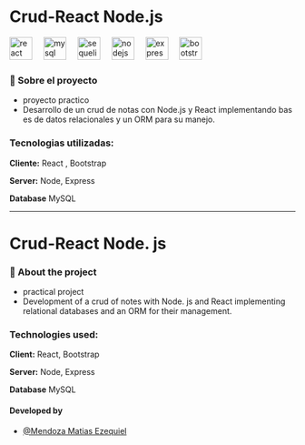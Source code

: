 # Crud-React Node.js
<div align="left">
  <img src="https://cdn.jsdelivr.net/gh/devicons/devicon/icons/react/react-original.svg" height="40" alt="react logo"  />
  <img width="12" />
  <img src="https://cdn.jsdelivr.net/gh/devicons/devicon/icons/mysql/mysql-original.svg" height="40" alt="mysql logo"  />
  <img width="12" />
  <img src="https://cdn.jsdelivr.net/gh/devicons/devicon/icons/sequelize/sequelize-original.svg" height="40" alt="sequelize logo"  />
  <img width="12" />
  <img src="https://cdn.jsdelivr.net/gh/devicons/devicon/icons/nodejs/nodejs-original.svg" height="40" alt="nodejs logo"  />
  <img width="12" />
  <img src="https://cdn.jsdelivr.net/gh/devicons/devicon/icons/express/express-original.svg" height="40" alt="express logo"  />
  <img width="12" />
  <img src="https://cdn.jsdelivr.net/gh/devicons/devicon/icons/bootstrap/bootstrap-original.svg" height="40" alt="bootstrap logo"  />
</div>

### 🚀 Sobre el proyecto

+ proyecto practico
+ Desarrollo de un crud de notas con Node.js y React implementando bases de datos relacionales y un ORM para su manejo.

###

### Tecnologias utilizadas:

**Cliente:** React , Bootstrap

**Server:** Node, Express

**Database** MySQL

---
# Crud-React Node. js

### 🚀 About the project

+ practical project
+ Development of a crud of notes with Node. js and React implementing relational databases and an ORM for their management.

###

### Technologies used:

**Client:** React, Bootstrap

**Server:** Node, Express

**Database** MySQL



#### Developed by

- [@Mendoza Matias Ezequiel](https://www.linkedin.com/in/matias-mendoza-955170240/)
